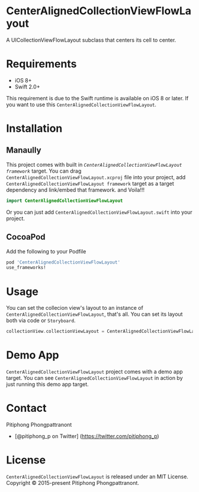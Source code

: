 # CenterAlignedCollectionViewFlowLayout
A UICollectionViewFlowLayout subclass that centers its cell to center.

# Requirements
- iOS 8+
- Swift 2.0+

This requirement is due to the Swift runtime is available on iOS 8 or later. If you want to use this `CenterAlignedCollectionViewFlowLayout`.

# Installation
## Manaully
This project comes with built in *`CenterAlignedCollectionViewFlowLayout framework`* target. You can drag `CenterAlignedCollectionViewFlowLayout.xcproj` file into your project, add `CenterAlignedCollectionViewFlowLayout framework` target as a target dependency and link/embed that framework. and Voila!!!
````swift
import CenterAlignedCollectionViewFlowLayout
````
Or you can just add `CenterAlignedCollectionViewFlowLayout.swift` into your project.
## CocoaPod
Add the following to your Podfile
````ruby
pod 'CenterAlignedCollectionViewFlowLayout'
use_frameworks!
````

# Usage
You can set the collecion view's layout to an instance of `CenterAlignedCollectionViewFlowLayout`, that's all. You can set its layout both via code or `Storyboard`.
````swift
collectionView.collectionViewLayout = CenterAlignedCollectionViewFlowLayout()
````

# Demo App
`CenterAlignedCollectionViewFlowLayout` project comes with a demo app target. You can see `CenterAlignedCollectionViewFlowLayout` in action by just running this demo app target.
# Contact
Pitiphong Phongpattranont
- [@pitiphong_p on Twitter] (https://twitter.com/pitiphong_p)

# License
`CenterAlignedCollectionViewFlowLayout` is released under an MIT License.  
Copyright © 2015-present Pitiphong Phongpattranont.


